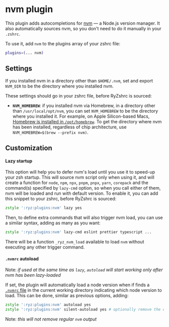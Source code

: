 # nvm plugin

This plugin adds autocompletions for [nvm](https://github.com/nvm-sh/nvm) — a Node.js version manager. It also
automatically sources nvm, so you don't need to do it manually in your `.zshrc`.

To use it, add `nvm` to the plugins array of your zshrc file:

```zsh
plugins=(... nvm)
```

## Settings

If you installed nvm in a directory other than `$HOME/.nvm`, set and export `NVM_DIR` to be the directory
where you installed nvm.

These settings should go in your zshrc file, before RyZshrc is sourced:

- **`NVM_HOMEBREW`**: if you installed nvm via Homebrew, in a directory other than `/usr/local/opt/nvm`, you
  can set `NVM_HOMEBREW` to be the directory where you installed it. For example, on Apple Silicon-based Macs,
  [Homebrew is installed in `/opt/homebrew`](https://docs.brew.sh/Installation). To get the directory where
  nvm has been installed, regardless of chip architecture, use `NVM_HOMEBREW=$(brew --prefix nvm)`.

## Customization

#### Lazy startup

This option will help you to defer nvm's load until you use it to speed-up your zsh startup. This will source
nvm script only when using it, and will create a function for `node`, `npm`, `npx`, `pnpm`, `pnpx`, `yarn`,
`corepack` and the command(s) specified by `lazy-cmd` option, so when you call either of them, nvm will be
loaded and run with default version. To enable it, you can add this snippet to your zshrc, before RyZshrc is
sourced:

```zsh
zstyle ':ryz:plugins:nvm' lazy yes
```

Then, to define extra commands that will also trigger nvm load, you can use a similar syntax, adding as many
as you want:

```zsh
zstyle ':ryz:plugins:nvm' lazy-cmd eslint prettier typescript ...
```

There will be a function `_ryz_nvm_load` available to load `nvm` without executing any other trigger command.

#### `.nvmrc` autoload

Note: _if used at the same time as `lazy`, `autoload` will start working only after nvm has been lazy-loaded_

If set, the plugin will automatically load a node version when if finds a
[`.nvmrc` file](https://github.com/nvm-sh/nvm#nvmrc) in the current working directory indicating which node
version to load. This can be done, similar as previous options, adding:

```zsh
zstyle ':ryz:plugins:nvm' autoload yes
zstyle ':ryz:plugins:nvm' silent-autoload yes # optionally remove the output generated by NVM when autoloading
```

Note: _this will not remove regular `nvm` output_
